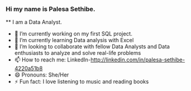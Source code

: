 ### Hi my name is Palesa Sethibe.


** I am a Data Analyst.



- 🔭 I’m currently working on my first  SQL project.
- 🌱 I’m currently learning Data analysis with Excel
- 👯 I’m looking to collaborate with fellow Data Analysts and Data enthusiasts to analyze and solve real-life problems
- 📫 How to reach me: LinkedIn-http://linkedin.com/in/palesa-sethibe-4220a51b8
- 😄 Pronouns: She/Her 
- ⚡ Fun fact: I love listening to music and reading books

